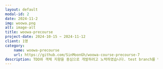 ```yaml
---
layout: default
modal-id: 2
date: 2024-11-2
img: woowa.png
alt: image-alt
title: woowa-precourse
project-date: 2024-10-15 ~ 2024-11-12
client: 1명
category:
    name: woowa-precourse
    url: https://github.com/SinMoonGh/woowa-course-precourse-7
description: TDD와 객체 지향을 중심으로 개발하려고 노력하였습니다. test branch를 만들고 코드를 여러 번 수정하면서 SOLID 원칙 중 단일 책임의 원칙을 지키기 위하여 힘썼습니다. 단위 테스트는 JUnit을 사용하여 구현하였습니다. 테스트를 기능마다 구현하지 못했다는 아쉬움이 있지만 이를 통해 개발 방향성을 깨닫게 되었습니다.
---
```

